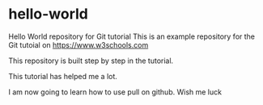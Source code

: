 # hello-world
Hello World repository for Git tutorial
This is an example repository for the Git tutoial on https://www.w3schools.com

This repository is built step by step in the tutorial.

This tutorial has helped me a lot.

I am now going to learn how to use pull on github.
Wish me luck
